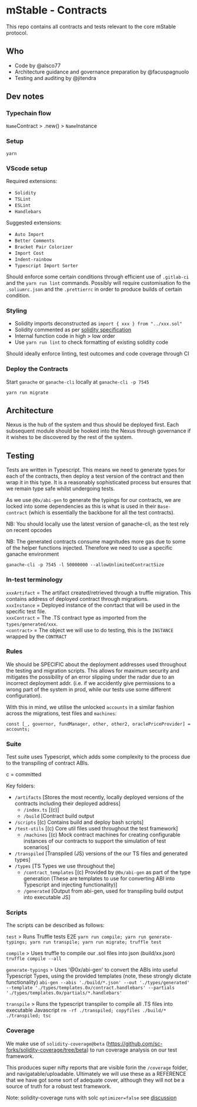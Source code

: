 # mStable - Contracts

This repo contains all contracts and tests relevant to the core mStable protocol.

## Who

 - Code by @alsco77
 - Architecture guidance and governance preparation by @facuspagnuolo
 - Testing and auditing by @jitendra


## Dev notes

### Typechain flow

`Name`Contract > .new() > `Name`Instance


### Setup

```
yarn
```

### VScode setup

Required extensions:
- `Solidity`
- `TSLint`
- `ESLint`
- `Handlebars`

Suggested extensions:
- `Auto Import`
- `Better Comments`
- `Bracket Pair Colorizer`
- `Import Cost`
- `Indent-rainbow`
- `Typescript Import Sorter`


Should enforce some certain conditions through efficient use of `.gitlab-ci` and the `yarn run lint` commands. Possibly will require customisation fo the `.soliumrc.json` and the `.prettierrc` in order to produce builds of certain condition.

### Styling

 - Solidity imports deconstructed as `import { xxx } from "../xxx.sol"`
 - Solidity commented as  per [solidity specification](https://solidity.readthedocs.io/en/v0.5.0/layout-of-source-files.html#comments)
 - Internal function code in high > low order
 - Use `yarn run lint` to check formatting of existing solidity code

Should ideally enforce linting, test outcomes and code coverage through CI


### Deploy the Contracts

Start `ganache` or `ganache-cli` locally at `ganache-cli -p 7545`

```
yarn run migrate
```


## Architecture

Nexus is the hub of the system and thus should be deployed first. Each subsequent module should be hooked into the Nexus through governance if it wishes to be discovered by the rest of the system.


## Testing

Tests are written in Typescript. This means we need to generate types for each of the contracts, then deploy a test version of the contract and then wrap it in this type. It is a reasonably sophisticated process but ensures that we remain type safe whilst undergoing tests.

As we use `@0x/abi-gen` to generate the typings for our contracts, we are locked into some dependencies as this is what is used in their `Base-contract` (which is essentially the backbone for all the test contracts).

NB: You should locally use the latest version of ganache-cli, as the test rely on recent opcodes

NB: The generated contracts consume magnitudes more gas due to some of the helper functions injected. Therefore we need to use a specific ganache environment


`ganache-cli -p 7545 -l 50000000 --allowUnlimitedContractSize`

### In-test terminology

`xxxArtifact` = The artifact created/retrieved through a truffle migration. This contains address of deployed contract through migrations.  
`xxxInstance` = Deployed instance of the conrtact that will be used in the specific test file.  
`xxxContract` = The .TS contract type as imported from the `types/generated/xxx`.  
`<contract>` = The object we will use to do testing, this is the `INSTANCE` wrapped by the `CONTRACT`

### Rules

We should be SPECIFIC about the deployment addresses used throughout the testing and migration scripts. This allows for maximum security and mitigates the possibility of an error slipping under the radar due to an incorrect deployment addr. (i.e. if we accidently give permissions to a wrong part of the system in prod, while our tests use some different configuration).

With this in mind, we utilise the unlocked `accounts` in a similar fashion across the migrations, test files and `machines`:

`const [_, governor, fundManager, other, other2, oraclePriceProvider] = accounts;`

### Suite 

Test suite uses Typescript, which adds some complexity to the process due to the transpiling of contract ABIs.

c = committed

Key folders:  

- `/artifacts`            [Stores the most recently, locally deployed versions of the contracts including their deployed address]
  - `/index.ts`           [(c)]
  - `/build`                [Contract build output
- `/scripts`              [(c) Contains build and deploy bash scripts]
- `/test-utils`           [(c) Core util files used throughout the test framework]
  - `/machines`           [(c) Mock contract machines for creating configurable instances of our contracts to support the simulation of test scenarios]
- `/transpiled`           [Transpiled (JS) versions of the our TS files and generated types]
- `/types`                [TS Types we use throughout the]
  - `/contract_templates` [(c) Provided by `@0x/abi-gen` as part of the type generation (These are templates to use for converting ABI into Typescript and injecting functionality)]
  - `/generated`          [Output from abi-gen, used for transpiling build output into executable JS]


### Scripts

The scripts can be described as follows:


`test` > Runs Truffle tests E2E
`yarn run compile; yarn run generate-typings; yarn run transpile; yarn run migrate; truffle test`

`compile` > Uses truffle to compile our .sol files into json (build/xx.json) 
`truffle compile --all`

`generate-typings` > Uses '@0x/abi-gen' to convert the ABIs into useful Typescript Types, using the provided templates (note, these strongly dictate functionality)
`abi-gen --abis './build/*.json' --out './types/generated' --template './types/templates.0x/contract.handlebars' --partials './types/templates.0x/partials/*.handlebars'`

`transpile` > Runs the typescript transpiler to compile all .TS files into executable Javascript
`rm -rf ./transpiled; copyfiles ./build/* ./transpiled; tsc`

### Coverage

We make use of `solidity-coverage@beta` (https://github.com/sc-forks/solidity-coverage/tree/beta) to run coverage analysis on our test framework.

This produces super nifty reports that are visible forin the `/coverage` folder, and navigatable/uploadable. Ultimately we will use these as a REFERENCE that we have got some sort of adequate cover, although they will not be a source of truth for a robust test framework.

Note: solidity-coverage runs with solc `optimizer=false` see [discussion](https://github.com/sc-forks/solidity-coverage/issues/417)
